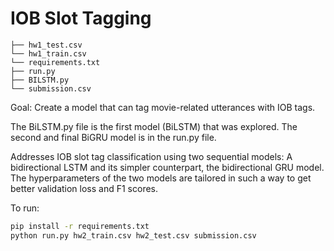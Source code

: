 # IOB Slot Tagging

```plaintext
├── hw1_test.csv
└── hw1_train.csv
└── requirements.txt
├── run.py
├── BILSTM.py
└── submission.csv
```

Goal: Create a model that can tag movie-related utterances with IOB tags.

The BiLSTM.py file is the first model (BiLSTM) that was explored. The second and final BiGRU model is in the run.py file.

Addresses IOB slot tag classification using two sequential models: A bidirectional LSTM and its simpler counterpart, the bidirectional GRU model. The hyperparameters of the two models are tailored in such a way to get better validation loss and F1 scores.

To run:

```bash
pip install -r requirements.txt
python run.py hw2_train.csv hw2_test.csv submission.csv
```
